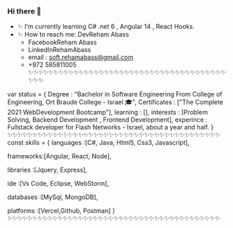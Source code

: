 ### Hi there 👋

<!--
**rehamAbass/rehamAbass** is a  _special_ ✨ repository because its `README.md` (this file) appears on your GitHub profile.
-->
- ✨ I’m currently learning  C# .net 6 , Angular 14 , React Hooks.
- ✨ How to reach me: 
    DevReham Abass  
    - FacebookReham Abass 
    - LinkedInRehamAbass  
    - email : soft.rehamabass@gmail.com
    - +972 585811005
✨✨✨✨✨✨✨✨✨✨✨✨✨✨✨✨✨✨✨✨✨✨✨✨✨✨✨✨✨✨✨✨✨✨✨✨✨✨✨✨✨✨

var status = 
{ 
  Degree       : "Bachelor in Software Engineering From College of Engineering, Ort Braude College - Israel 🎓",
  Certificates : ["The Complete 2021 WebDevelopment Bootcamp"],
  learning     : [],
  interests    : [Problem Solving, Backend Development , Frontend Development],
  experince    : Fullstack developer for Flash Networks - Israel, about a year and half.
}
✨✨✨✨✨✨✨✨✨✨✨✨✨✨✨✨✨✨✨✨✨✨✨✨✨✨✨✨✨✨✨✨✨✨✨✨✨✨✨✨✨✨
const skills = 
{
  languages :[C#,  Java, Html5, Css3, Javascript],
  
  frameworks:[Angular, React, Node],
  
  libraries :[Jquery,  Express],
  
  ide       :[Vs Code, Eclipse, WebStorm],
  
  databases :[MySql, MongoDB],
  
  platforms :[Vercel,Github, Postman]
}
✨✨✨✨✨✨✨✨✨✨✨✨✨✨✨✨✨✨✨✨✨✨✨✨✨✨✨✨✨✨✨✨✨✨✨✨✨✨✨✨✨✨
